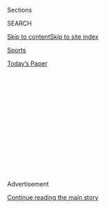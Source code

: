 <div id="app">

<div>

<div>

<div>

<div class="NYTAppHideMasthead css-1q2w90k e1suatyy0">

<div class="section css-ui9rw0 e1suatyy2">

<div class="css-eph4ug er09x8g0">

<div class="css-6n7j50">

</div>

<span class="css-1dv1kvn">Sections</span>

<div class="css-10488qs">

<span class="css-1dv1kvn">SEARCH</span>

</div>

[Skip to content](#site-content)[Skip to site
index](#site-index)

</div>

<div id="masthead-section-label" class="css-1wr3we4 eaxe0e00">

[Sports](https://www.nytimes3xbfgragh.onion/section/sports)

</div>

<div class="css-10698na e1huz5gh0">

</div>

</div>

<div id="masthead-bar-one" class="section hasLinks css-15hmgas e1csuq9d3">

<div class="css-uqyvli e1csuq9d0">

</div>

<div class="css-1uqjmks e1csuq9d1">

</div>

<div class="css-9e9ivx">

[](https://myaccount.nytimes3xbfgragh.onion/auth/login?response_type=cookie&client_id=vi)

</div>

<div class="css-1bvtpon e1csuq9d2">

[Today’s
Paper](https://www.nytimes3xbfgragh.onion/section/todayspaper)

</div>

</div>

</div>

</div>

<div data-aria-hidden="false">

<div id="site-content" data-role="main">

<div>

<div class="css-1aor85t" style="opacity:0.000000001;z-index:-1;visibility:hidden">

<div class="css-1hqnpie">

<div class="css-epjblv">

<span class="css-17xtcya">[Sports](/section/sports)</span><span class="css-x15j1o">|</span><span class="css-fwqvlz">After
100 Podcasts, JJ Redick Widens His
Range</span>

</div>

<div class="css-k008qs">

<div class="css-1iwv8en">

<span class="css-18z7m18"></span>

<div>

</div>

</div>

<span class="css-1n6z4y">https://nyti.ms/2Xo8569</span>

<div class="css-1705lsu">

<div class="css-4xjgmj">

<div class="css-4skfbu" data-role="toolbar" data-aria-label="Social Media Share buttons, Save button, and Comments Panel with current comment count" data-testid="share-tools">

  - 
  - 
  - 
  - 
    
    <div class="css-6n7j50">
    
    </div>

  - 
  - 

</div>

</div>

</div>

</div>

</div>

</div>

<div id="NYT_TOP_BANNER_REGION" class="css-13pd83m">

</div>

<div id="top-wrapper" class="css-1sy8kpn">

<div id="top-slug" class="css-l9onyx">

Advertisement

</div>

[Continue reading the main
story](#after-top)

<div class="ad top-wrapper" style="text-align:center;height:100%;display:block;min-height:250px">

<div id="top" class="place-ad" data-position="top" data-size-key="top">

</div>

</div>

<div id="after-top">

</div>

</div>

<div>

<div id="sponsor-wrapper" class="css-1hyfx7x">

<div id="sponsor-slug" class="css-19vbshk">

Supported by

</div>

[Continue reading the main
story](#after-sponsor)

<div id="sponsor" class="ad sponsor-wrapper" style="text-align:center;height:100%;display:block">

</div>

<div id="after-sponsor">

</div>

</div>

<div class="css-186x18t">

</div>

<div class="css-1vkm6nb ehdk2mb0">

# After 100 Podcasts, JJ Redick Widens His Range

</div>

The New Orleans Pelicans shooter is starting a new show and a production
company to develop more podcasts.

<div class="css-79elbk" data-testid="photoviewer-wrapper">

<div class="css-z3e15g" data-testid="photoviewer-wrapper-hidden">

</div>

<div class="css-1a48zt4 ehw59r15" data-testid="photoviewer-children">

![<span class="css-16f3y1r e13ogyst0" data-aria-hidden="true">JJ Redick
of the New Orleans Pelicans is going deeper into the podcasting world
with a new production company to develop more
shows.</span><span class="css-cnj6d5 e1z0qqy90" itemprop="copyrightHolder"><span class="css-1ly73wi e1tej78p0">Credit...</span><span><span>Kevin
C. Cox/USA Today Sports, via
Reuters</span></span></span>](https://static01.graylady3jvrrxbe.onion/images/2020/08/03/sports/03nba-redick01/merlin_175216275_d2c6b18a-1a98-4aa9-9e61-bdae31d0f62b-articleLarge.jpg?quality=75&auto=webp&disable=upscale)

</div>

</div>

<div class="css-18e8msd">

<div class="css-vp77d3 epjyd6m0">

<div class="css-hus3qt ey68jwv0" data-aria-hidden="true">

[![Scott
Cacciola](https://static01.graylady3jvrrxbe.onion/images/2018/02/20/multimedia/author-scott-cacciola/author-scott-cacciola-thumbLarge.jpg
"Scott Cacciola")](https://www.nytimes3xbfgragh.onion/by/scott-cacciola)

</div>

<div class="css-1baulvz">

By [<span class="css-1baulvz last-byline" itemprop="name">Scott
Cacciola</span>](https://www.nytimes3xbfgragh.onion/by/scott-cacciola)

</div>

</div>

  - Aug. 3,
    2020

  - 
    
    <div class="css-4xjgmj">
    
    <div class="css-d8bdto" data-role="toolbar" data-aria-label="Social Media Share buttons, Save button, and Comments Panel with current comment count" data-testid="share-tools">
    
      - 
      - 
      - 
      - 
        
        <div class="css-6n7j50">
        
        </div>
    
      - 
      - 
    
    </div>
    
    </div>

</div>

</div>

<div class="section meteredContent css-1r7ky0e" name="articleBody" itemprop="articleBody">

<div class="css-1fanzo5 StoryBodyCompanionColumn">

<div class="css-53u6y8">

JJ Redick of the New Orleans Pelicans came prepared.

Ahead of the N.B.A. season’s restart at Walt Disney World last month,
Redick crammed his luggage full of everything he would need for a stay
of indeterminate length — and that included his podcasting equipment.
Laptop. Microphone. High-tech digital recorder. He also made sure to
pack some reading material: [“Our Time Is Now,” by Stacey
Abrams](https://www.nytimes3xbfgragh.onion/2020/06/04/books/review/our-time-is-now-stacey-abrams.html),
the former candidate for governor in Georgia and one of Redick’s
upcoming podcast guests.

“My prep for Stacey Abrams is going to be way different than my prep for
Joel Embiid,” Redick said.

Consider the evolution of Redick, who has long been a subject of
fascination for basketball fans of a certain vintage. Once upon a time,
he was the brash and oft-reviled star at Duke, a shooting guard whose
confidence irritated opposing crowds to the point of madness. Now 36, he
is one of the N.B.A.’s more esteemed figures, a mentor to younger
teammates and a 14-year pro whose [work ethic borders on
compulsive](https://www.nytimes3xbfgragh.onion/2018/03/21/sports/jj-redick-sixers.html).

“I kind of see him as an older brother,” said Nickeil Alexander-Walker,
a 21-year-old guard for the Pelicans.

In recent years, Redick has added another dimension to his public
persona by hosting his own podcast. He has interviewed athletes and
chefs, authors and bankers, politicians and actors. For a self-described
introvert, Redick thinks of it as an exercise in personal development —
and as a way for him to connect with an even broader audience.

</div>

</div>

<div class="css-1fanzo5 StoryBodyCompanionColumn">

<div class="css-53u6y8">

“It’s given me a medium to express myself,” he said.

Now, Redick hopes to expand his platform. In a telephone interview, he
said he was set to start his podcast company, ThreeFourTwo Productions,
this week with his co-host and business partner, Tommy Alter, along with
[a new weekly podcast, “The Old Man and the
Three,”](https://podcasts.apple.com/us/podcast/the-old-man-and-the-three-with-jj-redick-and-tommy-alter/id1525281746)
which ticks the obligatory podcast box of having a pun in its title.

“It’s a little play on Hemingway,” Redick said. “I’m the old man in this
scenario.”

Redick’s final podcast for [The
Ringer](https://www.theringer.com/the-jj-redick-podcast) website, which
had produced his namesake show since 2017, was released on July 24. But
he said the idea of starting his own company had been percolating for
months when he brought the idea to Alter, 29, a producer for shows like
“The Shop” on HBO and “Desus & Mero” on Showtime.

“He has this institutional knowledge of the industry already,” Alter
said, “so this was just the natural progression.”

Redick and Alter, who are partnering with the podcast company
[Cadence13](http://www.cadence13.com/), said they hoped to build out a
small network of additional podcasts over the next two to three years.
(ThreeFourTwo represents Redick’s routine of making 342 shots every
Sunday in the off-season.)

“We want to bring on people we know in different industries, whether
that’s doing another basketball pod or a food pod or a political pod,”
Redick said. “These are the sorts of conversations we’re having right
now. But the focus right now is on launching the new podcast.”

</div>

</div>

<div class="css-1fanzo5 StoryBodyCompanionColumn">

<div class="css-53u6y8">

The first two episodes — one featuring Abrams and another with Damian
Lillard of the Portland Trail Blazers — are scheduled to drop on
Wednesday.

Redick, who continues to score for the Pelicans, averaging 14.9 points
this season, said it was never his intention to moonlight as a
podcaster. He sort of stumbled into it. In 2015, he was playing for the
Los Angeles Clippers when the sportswriter Adrian Wojnarowski, who was
then working for Yahoo Sports, approached him about writing personal
essays for a series on the site. Redick said he briefly considered the
idea before he succumbed to his anxiety.

“It’s taking me back to college,” Redick recalled telling Wojnarowski,
“when I’d procrastinate and have to write a 20-page paper the night
before it’s due — I don’t want to do this.”

A few months later, Wojnarowski came to Redick with another possibility:
Would he be interested in hosting a podcast?

“I did not know anything about podcasts,” Redick said.

Redick’s wife, Chelsea, advised him to check out [“Serial,” the
true-crime podcast](https://serialpodcast.org/) that had become a
phenomenon. It probably was not what Yahoo Sports had in mind, he
recalled telling his wife. But after sampling a few more conversational
podcasts, Redick decided to take the plunge. He figured it would be good
preparation in case he wanted to work in sports media after he retired
from the N.B.A.

For his first show, Redick booked a telephone interview with Jared
Dudley, one of the league’s chattiest players and someone he had known
for years. But Redick still treated it as if he was studying for the
LSAT exam. He compiled 15 pages of notes. He knew more about Dudley than
he ever thought he would need to know about Dudley.

“I was terrified,” Redick said.

It got worse before it got better. On the night he was supposed to
record the episode, the power went out at his home in Southern
California. In search of power and a reliable internet connection,
Redick scrambled over to the Clippers’ practice center. After setting up
an ad hoc studio in the media work room, he got some bad news from his
engineer in New York: There was a lot of background noise from the
traffic outside.

</div>

</div>

<div class="css-1fanzo5 StoryBodyCompanionColumn">

<div class="css-53u6y8">

“I was just like, ‘Well, this is not going well,’” Redick recalled.

It was an inauspicious start, but he pushed through the growing pains.
Early on, he said, he would self-medicate by chugging a beer before each
episode. He would also work up a list of questions for each guest that
looked more like a flow chart: “If he answers it this way, then I’m
going to ask this.” By his own admission, there was room for growth.

“But I think it was still such a novel thing at the time that people
really responded to it,” Redick said. “And by the fifth episode, I felt
like I had something here.”

Like anything else, he said, improvement required reps. He said he had
now made exactly 100 episodes: 40 for Yahoo Sports, a single episode for
Uninterrupted and 59 for The Ringer. Over time, Alter said, a crustier
segment of the listening public seemed to come around to viewing Redick
in a different light.

“You could see it in the comments,” Alter said. “People were like, ‘I
want to hate you, but I can’t anymore.’”

At the same time, Redick has instant bona fides with many of his guests,
particularly with fellow players.

“I think there’s a level of candor there that’s unique,” Alter said,
“and fans have picked up on that.”

That dynamic was clear last month when the Clippers’ Patrick Beverley,
one of the league’s most tenacious defenders, was a guest on one of
Redick’s final episodes for The Ringer. Beverley prefaced the interview
by asking a pressing question of his own.

</div>

</div>

<div class="css-1fanzo5 StoryBodyCompanionColumn">

<div class="css-53u6y8">

“We can curse on this, right?” Beverley asked. (Yes, he could curse.)

Beverley [spent parts of the next hour sharing
stories](https://www.theringer.com/2020/7/16/21327810/patrick-beverley-on-doubt-setting-goals-and-developing-his-game)
from his childhood in Chicago and from his playing days overseas. He
recalled how he once wrote his dream of reaching the N.B.A. on a scrap
of paper when he visited the Western Wall, the iconic holy site in
Jerusalem, and how he still scribbles his goals on Post-it Notes.

“These are stories — I’ve never told anyone this,” Beverley told Redick.

The goal is always authenticity, Redick said. He wants his guests to
open up. In the process, he has done the same.

</div>

</div>

<div>

</div>

</div>

<div>

</div>

<div>

</div>

<div>

</div>

<div>

<div id="bottom-wrapper" class="css-1ede5it">

<div id="bottom-slug" class="css-l9onyx">

Advertisement

</div>

[Continue reading the main
story](#after-bottom)

<div id="bottom" class="ad bottom-wrapper" style="text-align:center;height:100%;display:block;min-height:90px">

</div>

<div id="after-bottom">

</div>

</div>

</div>

</div>

</div>

## Site Index

<div>

</div>

## Site Information Navigation

  - [© <span>2020</span> <span>The New York Times
    Company</span>](https://help.nytimes3xbfgragh.onion/hc/en-us/articles/115014792127-Copyright-notice)

<!-- end list -->

  - [NYTCo](https://www.nytco.com/)
  - [Contact
    Us](https://help.nytimes3xbfgragh.onion/hc/en-us/articles/115015385887-Contact-Us)
  - [Work with us](https://www.nytco.com/careers/)
  - [Advertise](https://nytmediakit.com/)
  - [T Brand Studio](http://www.tbrandstudio.com/)
  - [Your Ad
    Choices](https://www.nytimes3xbfgragh.onion/privacy/cookie-policy#how-do-i-manage-trackers)
  - [Privacy](https://www.nytimes3xbfgragh.onion/privacy)
  - [Terms of
    Service](https://help.nytimes3xbfgragh.onion/hc/en-us/articles/115014893428-Terms-of-service)
  - [Terms of
    Sale](https://help.nytimes3xbfgragh.onion/hc/en-us/articles/115014893968-Terms-of-sale)
  - [Site
    Map](https://spiderbites.nytimes3xbfgragh.onion)
  - [Help](https://help.nytimes3xbfgragh.onion/hc/en-us)
  - [Subscriptions](https://www.nytimes3xbfgragh.onion/subscription?campaignId=37WXW)

</div>

</div>

</div>

</div>
